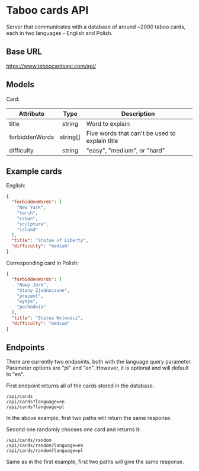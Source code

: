 # Taboo cards API

Server that communicates with a database of around ~2000 taboo cards, each in two languages - English and Polish.

## Base URL

https://www.taboocardsapi.com/api/

## Models

Card:

| Attribute      |   Type   | Description                                    |
| -------------- |:-------: | ---------------------------------------------- |
| title          | string   | Word to explain                                |
| forbiddenWords | string[] | Five words that can't be used to explain title |
| difficulty     | string   | "easy", "medium", or "hard"                    |

## Example cards

English:

```json
{
  "forbiddenWords": [
    "New York",
    "torch",
    "crown",
    "sculpture",
    "island"
  ],
  "title": "Statue of Liberty",
  "difficulty": "medium"
}
```

Corresponding card in Polish:

```json
{
  "forbiddenWords": [
    "Nowy Jork",
    "Stany Zjednoczone",
    "prezent",
    "wyspa",
    "pochodnia"
  ],
  "title": "Statua Wolności",
  "difficulty": "medium"
}
```

## Endpoints

There are currently two endpoints, both with the language query parameter. Parameter options are "pl" and "en". However, it is optional and will default to "en".

First endpoint returns all of the cards stored in the database.

```
/api/cards
/api/cards?language=en
/api/cards?language=pl
```

In the above example, first two paths will return the same response.

Second one randomly chooses one card and returns it:

```
/api/cards/random
/api/cards/random?language=en
/api/cards/random?language=pl
```

Same as in the first example, first two paths will give the same response.
